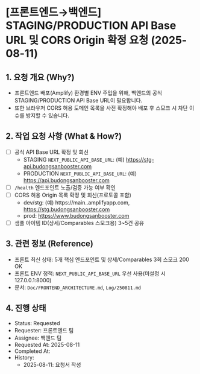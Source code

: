 # [프론트엔드→백엔드] STAGING/PRODUCTION API Base URL 및 CORS Origin 확정 요청 (2025-08-11)

## 1. 요청 개요 (Why?)

- 프론트엔드 배포(Amplify) 환경별 ENV 주입을 위해, 백엔드의 공식 STAGING/PRODUCTION API Base URL이 필요합니다.
- 또한 브라우저 CORS 허용 도메인 목록을 사전 확정해야 배포 후 스모크 시 차단 이슈를 방지할 수 있습니다.

## 2. 작업 요청 사항 (What & How?)

- [ ] 공식 API Base URL 확정 및 회신
  - STAGING `NEXT_PUBLIC_API_BASE_URL`: (예) https://stg-api.budongsanbooster.com
  - PRODUCTION `NEXT_PUBLIC_API_BASE_URL`: (예) https://api.budongsanbooster.com
- [ ] `/health` 엔드포인트 노출/검증 가능 여부 확인
- [ ] CORS 허용 Origin 목록 확정 및 회신(프로토콜 포함)
  - dev/stg: (예) https://main.<amplify-app-id>.amplifyapp.com, https://stg.budongsanbooster.com
  - prod: https://www.budongsanbooster.com
- [ ] 샘플 아이템 ID(상세/Comparables 스모크용) 3~5건 공유

## 3. 관련 정보 (Reference)

- 프론트 최신 상태: 5개 핵심 엔드포인트 및 상세/Comparables 3회 스모크 200 OK
- 프론트 ENV 정책: `NEXT_PUBLIC_API_BASE_URL` 우선 사용(미설정 시 127.0.0.1:8000)
- 문서: `Doc/FRONTEND_ARCHITECTURE.md`, `Log/250811.md`

## 4. 진행 상태

- Status: Requested
- Requester: 프론트엔드 팀
- Assignee: 백엔드 팀
- Requested At: 2025-08-11
- Completed At:
- History:
  - 2025-08-11: 요청서 작성
